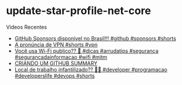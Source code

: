 # update-star-profile-net-core

Videos Recentes
<!-- YOUTUBE:START -->
- [GitHub Sponsors disponível no Brasil!!! #github #sponsors #shorts](https://www.youtube.com/watch?v=ZK66ak-DSFw)
- [A pronúncia de VPN #shorts #vpn](https://www.youtube.com/watch?v=EDf5vzJpWl4)
- [Você usa Wi-Fi publico?? 🤔 #dicas #arrudatips #segurança #segurancadainformacao #wifi #mitm](https://www.youtube.com/watch?v=TQyftoXU7IA)
- [CRIANDO UM GITHUB SUMMARY](https://www.youtube.com/watch?v=WrdylaqrzIM)
- [Local de trabalho infantilizado?? 🤔🤔 #developer #programacao #developerslife #devops #shorts](https://www.youtube.com/watch?v=8BJYnYnZ7fk)
<!-- YOUTUBE:END -->
